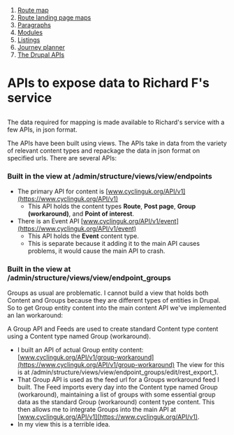 1. [Route map](route-content-type.md)
2. [Route landing page maps](route-landing-page-content-type.md)
3. [Paragraphs](paragraph-embeds.md)
4. [Modules](relevant-modules.md)
5. [Listings](listing-pages.md)
6. [Journey planner](journey-planner.md)
7. [The Drupal APIs](API.md)

# APIs to expose data to Richard F's service
##
The data required for mapping is made available to Richard's service with a few APIs, in json format.

The APIs have been built using views. The APIs take in data from the variety of relevant content types and
repackage the data in json format on specified urls. There are several APIs:

### Built in the view at /admin/structure/views/view/endpoints
- The primary API for content is [www.cyclinguk.org/API/v1](https://www.cyclinguk.org/API/v1)
    - This API holds the content types **Route**, **Post page**, **Group (workaround)**, and **Point of interest**.
- There is an Event API [www.cyclinguk.org/API/v1/event](https://www.cyclinguk.org/API/v1/event)
    - This API holds the **Event** content type.
    - This is separate because it adding it to the main API causes problems, it would cause the main API to crash.
### Built in the view at /admin/structure/views/view/endpoint_groups 
Groups as usual are problematic. I cannot build a view that holds both Content and Groups because they are different types of entities in Drupal. So to get Group entity content into the main content API we've implemented an Ian workaround:

A Group API and Feeds are used to create standard Content type content using a Content type named Group (workaround).
- I built an API of actual Group entity content: [www.cyclinguk.org/API/v1/group-workaround](https://www.cyclinguk.org/API/v1/group-workaround) The view for this is at /admin/structure/views/view/endpoint_groups/edit/rest_export_1.
- That Group API is used as the feed url for a Groups workaround feed I built. The Feed imports every day into the Content type named Group (workaround), maintaining a list of groups with some essential group data as the standard Group (workaround) content type content. This then allows me to integrate Groups into the main API at [www.cyclinguk.org/API/v1](https://www.cyclinguk.org/API/v1).
- In my view this is a terrible idea. 